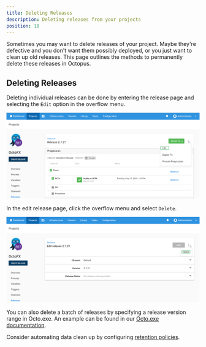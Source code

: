 ```yaml
---
title: Deleting Releases
description: Deleting releases from your projects
position: 18
---
```


Sometimes you may want to delete releases of your project. Maybe they're defective and you don't want them possibly deployed, or you just want to clean up old releases. This page outlines the methods to permanently delete these releases in Octopus.

## Deleting Releases

Deleting individual releases can be done by entering the release page and selecting the `Edit` option in the overflow menu.

![Edit release](edit-release.png "width=500")

In the edit release page, click the overflow menu and select `Delete`.

![Delete release](delete-release.png "width=500")

You can also delete a batch of releases by specifying a release version range in Octo.exe. An example can be found in our [Octo.exe documentation](https://octopus.com/docs/api-and-integration/octo.exe-command-line/deleting-releases).

Consider automating data clean up by configuring [retention policies](https://octopus.com/docs/administration/retention-policies).
